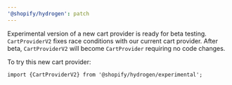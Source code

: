 ```yaml
---
'@shopify/hydrogen': patch
---
```


Experimental version of a new cart provider is ready for beta testing.
`CartProviderV2` fixes race conditions with our current cart provider. After beta, `CartProviderV2` will become `CartProvider` requiring no code changes.

To try this new cart provider:

```
import {CartProviderV2} from '@shopify/hydrogen/experimental';
```
